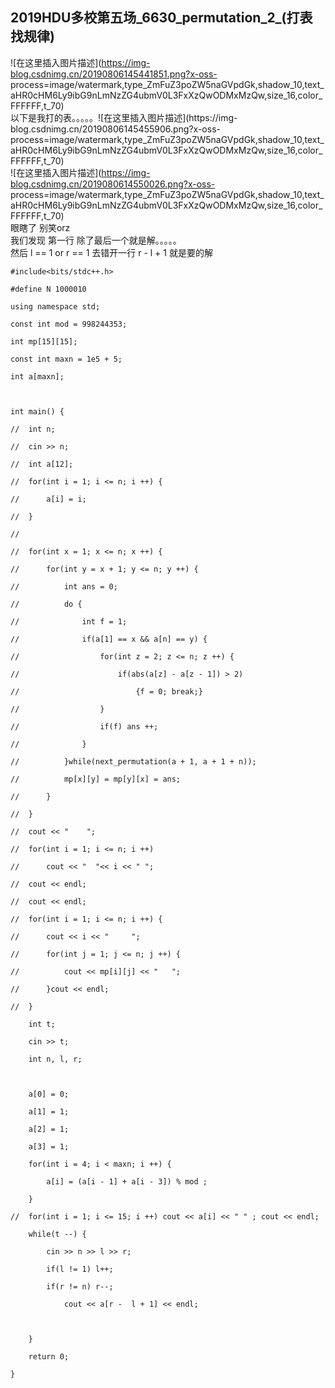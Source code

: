 ## 2019HDU多校第五场_6630_permutation_2_(打表找规律)

![在这里插入图片描述](https://img-blog.csdnimg.cn/20190806145441851.png?x-oss-
process=image/watermark,type_ZmFuZ3poZW5naGVpdGk,shadow_10,text_aHR0cHM6Ly9ibG9nLmNzZG4ubmV0L3FxXzQwODMxMzQw,size_16,color_FFFFFF,t_70)  
以下是我打的表。。。。。![在这里插入图片描述](https://img-
blog.csdnimg.cn/20190806145455906.png?x-oss-
process=image/watermark,type_ZmFuZ3poZW5naGVpdGk,shadow_10,text_aHR0cHM6Ly9ibG9nLmNzZG4ubmV0L3FxXzQwODMxMzQw,size_16,color_FFFFFF,t_70)  
![在这里插入图片描述](https://img-blog.csdnimg.cn/2019080614550026.png?x-oss-
process=image/watermark,type_ZmFuZ3poZW5naGVpdGk,shadow_10,text_aHR0cHM6Ly9ibG9nLmNzZG4ubmV0L3FxXzQwODMxMzQw,size_16,color_FFFFFF,t_70)  
眼瞎了 别笑orz  
我们发现 第一行 除了最后一个就是解。。。。。  
然后 l == 1 or r == 1 去错开一行 r - l + 1 就是要的解

    
    
    #include<bits/stdc++.h>
    #define N 1000010
    using namespace std;
    const int mod = 998244353;
    int mp[15][15];
    const int maxn = 1e5 + 5;
    int a[maxn];
    
    int main() {
    //	int n;
    //	cin >> n;
    //	int a[12];
    //	for(int i = 1; i <= n; i ++) {
    //		a[i] = i;
    //	}
    //
    //	for(int x = 1; x <= n; x ++) {
    //		for(int y = x + 1; y <= n; y ++) {
    //			int ans = 0;
    //			do {
    //				int f = 1;
    //				if(a[1] == x && a[n] == y) {
    //					for(int z = 2; z <= n; z ++) {
    //						if(abs(a[z] - a[z - 1]) > 2)
    //							{f = 0; break;}
    //					}
    //					if(f) ans ++;
    //				}
    //			}while(next_permutation(a + 1, a + 1 + n));
    //			mp[x][y] = mp[y][x] = ans;
    //		}
    //	}
    //	cout << "    ";
    //	for(int i = 1; i <= n; i ++)
    //		cout << "  "<< i << " ";
    //	cout << endl;
    //	cout << endl;
    //	for(int i = 1; i <= n; i ++) {
    //		cout << i << "     ";
    //		for(int j = 1; j <= n; j ++) {
    //			cout << mp[i][j] << "   ";
    //		}cout << endl;
    //	}
    	int t;
    	cin >> t;
    	int n, l, r;
    
    	a[0] = 0;
    	a[1] = 1;
    	a[2] = 1;
    	a[3] = 1;
    	for(int i = 4; i < maxn; i ++) {
    		a[i] = (a[i - 1] + a[i - 3]) % mod ;
    	}
    //	for(int i = 1; i <= 15; i ++) cout << a[i] << " " ; cout << endl;
    	while(t --) {
    		cin >> n >> l >> r;
    		if(l != 1) l++;
    		if(r != n) r--;
    			cout << a[r -  l + 1] << endl;
    		
    	}
    	return 0;
    }
    

